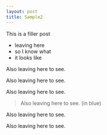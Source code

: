 ```yaml
---
layout: post
title: Sample2
---
```

This is a filler post

* leaving here
* so I know what
* it looks like

Also leaving here to see.

Also leaving here to see.

Also leaving here to see.

> Also leaving here to see. (in blue)

Also leaving here to see.

Also leaving here to see.